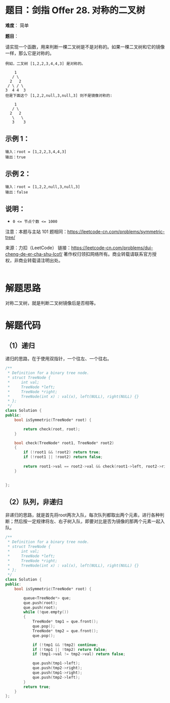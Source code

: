 # 题目：剑指 Offer 28. 对称的二叉树
**难度**： 简单

**题目**：

请实现一个函数，用来判断一棵二叉树是不是对称的。如果一棵二叉树和它的镜像一样，那么它是对称的。

```
例如，二叉树 [1,2,2,3,4,4,3] 是对称的。

    1
   / \
  2   2
 / \ / \
3  4 4  3
但是下面这个 [1,2,2,null,3,null,3] 则不是镜像对称的:

    1
   / \
  2   2
   \   \
   3    3
```



## 示例 1：

```
输入：root = [1,2,2,3,4,4,3]
输出：true
```

## 示例 2：

```
输入：root = [1,2,2,null,3,null,3]
输出：false
```



## 说明：

- `0 <= 节点个数 <= 1000`

注意：本题与主站 101 题相同：https://leetcode-cn.com/problems/symmetric-tree/



来源：力扣（LeetCode）
链接：https://leetcode-cn.com/problems/dui-cheng-de-er-cha-shu-lcof/
著作权归领扣网络所有。商业转载请联系官方授权，非商业转载请注明出处。
<br>
<br>

# 解题思路

对称二叉树，就是判断二叉树镜像后是否相等。

# 解题代码

## （1）递归

递归的思路，在于使用双指针，一个往左、一个往右。


```cpp
/**
 * Definition for a binary tree node.
 * struct TreeNode {
 *     int val;
 *     TreeNode *left;
 *     TreeNode *right;
 *     TreeNode(int x) : val(x), left(NULL), right(NULL) {}
 * };
 */
class Solution {
public:
    bool isSymmetric(TreeNode* root) {

        return check(root, root);
    }

    bool check(TreeNode* root1, TreeNode* root2)
    {
        if (!root1 && !root2) return true;
        if (!root1 || !root2) return false;
        
        return root1->val == root2->val && check(root1->left, root2->right) && check(root1->right, root2->left);
    }

    
};
```

## （2）队列，非递归

非递归的思路，就是首先将root两次入队，每次队列都取出两个元素，进行各种判断；然后按一定规律将左、右子树入队，即要对比是否为镜像的那两个元素一起入队。

```cpp
/**
 * Definition for a binary tree node.
 * struct TreeNode {
 *     int val;
 *     TreeNode *left;
 *     TreeNode *right;
 *     TreeNode(int x) : val(x), left(NULL), right(NULL) {}
 * };
 */
class Solution {
public:
    bool isSymmetric(TreeNode* root) {

        queue<TreeNode*> que;
        que.push(root);
        que.push(root);
        while (!que.empty())
        {
            TreeNode* tmp1 = que.front();
            que.pop();
            TreeNode* tmp2 = que.front();
            que.pop();

            if (!tmp1 && !tmp2) continue;
            if (!tmp1 || !tmp2) return false;
            if (tmp1->val != tmp2->val) return false;

            que.push(tmp1->left);
            que.push(tmp2->right);
            que.push(tmp1->right);
            que.push(tmp2->left);
        }
        return true;
    }
};
```